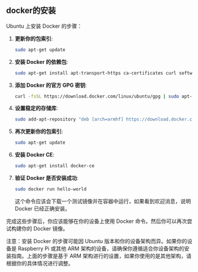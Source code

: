 ## docker的安装
 Ubuntu 上安装 Docker 的步骤：

1. **更新你的包索引**:

   ```bash
   sudo apt-get update
   ```

2. **安装 Docker 的依赖包**:

   ```bash
   sudo apt-get install apt-transport-https ca-certificates curl software-properties-common
   ```

3. **添加 Docker 的官方 GPG 密钥**:

   ```bash
   curl -fsSL https://download.docker.com/linux/ubuntu/gpg | sudo apt-key add -
   ```

4. **设置稳定的存储库**:

   ```bash
   sudo add-apt-repository "deb [arch=armhf] https://download.docker.com/linux/ubuntu $(lsb_release -cs) stable"
   ```

5. **再次更新你的包索引**:

   ```bash
   sudo apt-get update
   ```

6. **安装 Docker CE**:

   ```bash
   sudo apt-get install docker-ce
   ```

7. **验证 Docker 是否安装成功**:

   ```bash
   sudo docker run hello-world
   ```

   这个命令应该会下载一个测试镜像并在容器中运行，如果看到欢迎消息，说明 Docker 已经正确安装。

完成这些步骤后，你应该能够在你的设备上使用 Docker 命令。然后你可以再次尝试构建你的 Docker 镜像。

注意：安装 Docker 的步骤可能因 Ubuntu 版本和你的设备架构而异。如果你的设备是 Raspberry Pi 或其他 ARM 架构的设备，请确保你遵循适合你设备架构的安装指南。上面的步骤是基于 ARM 架构进行的设置，如果你使用的是其他架构，请根据你的具体情况进行调整。